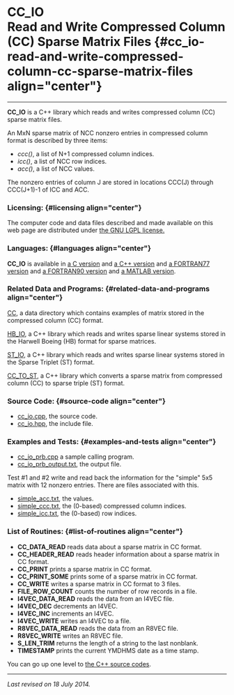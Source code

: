 CC\_IO\
Read and Write Compressed Column (CC) Sparse Matrix Files {#cc_io-read-and-write-compressed-column-cc-sparse-matrix-files align="center"}
=========================================================

------------------------------------------------------------------------

**CC\_IO** is a C++ library which reads and writes compressed column
(CC) sparse matrix files.

An MxN sparse matrix of NCC nonzero entries in compressed column format
is described by three items:

-   *ccc()*, a list of N+1 compressed column indices.
-   *icc()*, a list of NCC row indices.
-   *acc()*, a list of NCC values.

The nonzero entries of column J are stored in locations CCC(J) through
CCC(J+1)-1 of ICC and ACC.

### Licensing: {#licensing align="center"}

The computer code and data files described and made available on this
web page are distributed under [the GNU LGPL
license.](../../txt/gnu_lgpl.txt)

### Languages: {#languages align="center"}

**CC\_IO** is available in [a C version](../../c_src/cc_io/cc_io.html)
and [a C++ version](../../cpp_src/cc_io/cc_io.html) and [a FORTRAN77
version](../../f77_src/cc_io/cc_io.html) and [a FORTRAN90
version](../../f_src/cc_io/cc_io.html) and [a MATLAB
version](../../m_src/cc_io/cc_io.html).

### Related Data and Programs: {#related-data-and-programs align="center"}

[CC](../../data/cc/cc.html), a data directory which contains examples of
matrix stored in the compressed column (CC) format.

[HB\_IO](../../cpp_src/hb_io/hb_io.html), a C++ library which reads and
writes sparse linear systems stored in the Harwell Boeing (HB) format
for sparse matrices.

[ST\_IO](../../cpp_src/st_io/st_io.html), a C++ library which reads and
writes sparse linear systems stored in the Sparse Triplet (ST) format.

[CC\_TO\_ST](../../cpp_src/cc_to_st/cc_to_st.html), a C++ library which
converts a sparse matrix from compressed column (CC) to sparse triple
(ST) format.

### Source Code: {#source-code align="center"}

-   [cc\_io.cpp](cc_io.cpp), the source code.
-   [cc\_io.hpp](cc_io.hpp), the include file.

### Examples and Tests: {#examples-and-tests align="center"}

-   [cc\_io\_prb.cpp](cc_io_prb.cpp) a sample calling program.
-   [cc\_io\_prb\_output.txt](cc_io_prb_output.txt), the output file.

Test \#1 and \#2 write and read back the information for the "simple"
5x5 matrix with 12 nonzero entries. There are files associated with
this.

-   [simple\_acc.txt](simple_acc.txt), the values.
-   [simple\_ccc.txt](simple_ccc.txt), the (0-based) compressed column
    indices.
-   [simple\_icc.txt](simple_icc.txt), the (0-based) row indices.

### List of Routines: {#list-of-routines align="center"}

-   **CC\_DATA\_READ** reads data about a sparse matrix in CC format.
-   **CC\_HEADER\_READ** reads header information about a sparse matrix
    in CC format.
-   **CC\_PRINT** prints a sparse matrix in CC format.
-   **CC\_PRINT\_SOME** prints some of a sparse matrix in CC format.
-   **CC\_WRITE** writes a sparse matrix in CC format to 3 files.
-   **FILE\_ROW\_COUNT** counts the number of row records in a file.
-   **I4VEC\_DATA\_READ** reads the data from an I4VEC file.
-   **I4VEC\_DEC** decrements an I4VEC.
-   **I4VEC\_INC** increments an I4VEC.
-   **I4VEC\_WRITE** writes an I4VEC to a file.
-   **R8VEC\_DATA\_READ** reads the data from an R8VEC file.
-   **R8VEC\_WRITE** writes an R8VEC file.
-   **S\_LEN\_TRIM** returns the length of a string to the last
    nonblank.
-   **TIMESTAMP** prints the current YMDHMS date as a time stamp.

You can go up one level to [the C++ source codes](../cpp_src.html).

------------------------------------------------------------------------

*Last revised on 18 July 2014.*
